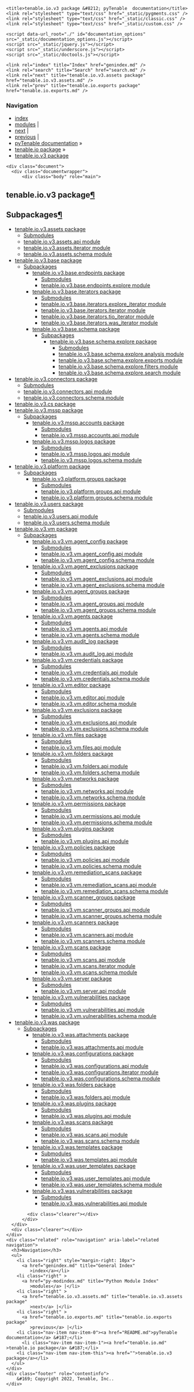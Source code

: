 
<!DOCTYPE html>

<html lang="en">
  <head>
    <meta charset="utf-8" />
    <meta name="viewport" content="width=device-width, initial-scale=1.0" /><meta name="generator" content="Docutils 0.17.1: http://docutils.sourceforge.net/" />

    <title>tenable.io.v3 package &#8212; pyTenable  documentation</title>
    <link rel="stylesheet" type="text/css" href="_static/pygments.css" />
    <link rel="stylesheet" type="text/css" href="_static/classic.css" />
    <link rel="stylesheet" type="text/css" href="_static/custom.css" />
    
    <script data-url_root="./" id="documentation_options" src="_static/documentation_options.js"></script>
    <script src="_static/jquery.js"></script>
    <script src="_static/underscore.js"></script>
    <script src="_static/doctools.js"></script>
    
    <link rel="index" title="Index" href="genindex.md" />
    <link rel="search" title="Search" href="search.md" />
    <link rel="next" title="tenable.io.v3.assets package" href="tenable.io.v3.assets.md" />
    <link rel="prev" title="tenable.io.exports package" href="tenable.io.exports.md" /> 
  </head><body>
    <div class="related" role="navigation" aria-label="related navigation">
      <h3>Navigation</h3>
      <ul>
        <li class="right" style="margin-right: 10px">
          <a href="genindex.md" title="General Index"
             accesskey="I">index</a></li>
        <li class="right" >
          <a href="py-modindex.md" title="Python Module Index"
             >modules</a> |</li>
        <li class="right" >
          <a href="tenable.io.v3.assets.md" title="tenable.io.v3.assets package"
             accesskey="N">next</a> |</li>
        <li class="right" >
          <a href="tenable.io.exports.md" title="tenable.io.exports package"
             accesskey="P">previous</a> |</li>
        <li class="nav-item nav-item-0"><a href="README.md">pyTenable  documentation</a> &#187;</li>
          <li class="nav-item nav-item-1"><a href="tenable.io.md" accesskey="U">tenable.io package</a> &#187;</li>
        <li class="nav-item nav-item-this"><a href="">tenable.io.v3 package</a></li> 
      </ul>
    </div>  

    <div class="document">
      <div class="documentwrapper">
          <div class="body" role="main">
            
  <section id="module-tenable.io.v3">
<span id="tenable-io-v3-package"></span><h1>tenable.io.v3 package<a class="headerlink" href="#module-tenable.io.v3" title="Permalink to this headline">¶</a></h1>
<section id="subpackages">
<h2>Subpackages<a class="headerlink" href="#subpackages" title="Permalink to this headline">¶</a></h2>
<div class="toctree-wrapper compound">
<ul>
<li class="toctree-l1"><a class="reference internal" href="tenable.io.v3.assets.md">tenable.io.v3.assets package</a><ul>
<li class="toctree-l2"><a class="reference internal" href="tenable.io.v3.assets.md#submodules">Submodules</a></li>
<li class="toctree-l2"><a class="reference internal" href="tenable.io.v3.assets.md#module-tenable.io.v3.assets.api">tenable.io.v3.assets.api module</a></li>
<li class="toctree-l2"><a class="reference internal" href="tenable.io.v3.assets.md#module-tenable.io.v3.assets.iterator">tenable.io.v3.assets.iterator module</a></li>
<li class="toctree-l2"><a class="reference internal" href="tenable.io.v3.assets.md#module-tenable.io.v3.assets.schema">tenable.io.v3.assets.schema module</a></li>
</ul>
</li>
<li class="toctree-l1"><a class="reference internal" href="tenable.io.v3.base.md">tenable.io.v3.base package</a><ul>
<li class="toctree-l2"><a class="reference internal" href="tenable.io.v3.base.md#subpackages">Subpackages</a><ul>
<li class="toctree-l3"><a class="reference internal" href="tenable.io.v3.base.endpoints.md">tenable.io.v3.base.endpoints package</a><ul>
<li class="toctree-l4"><a class="reference internal" href="tenable.io.v3.base.endpoints.md#submodules">Submodules</a></li>
<li class="toctree-l4"><a class="reference internal" href="tenable.io.v3.base.endpoints.md#module-tenable.io.v3.base.endpoints.explore">tenable.io.v3.base.endpoints.explore module</a></li>
</ul>
</li>
<li class="toctree-l3"><a class="reference internal" href="tenable.io.v3.base.iterators.md">tenable.io.v3.base.iterators package</a><ul>
<li class="toctree-l4"><a class="reference internal" href="tenable.io.v3.base.iterators.md#submodules">Submodules</a></li>
<li class="toctree-l4"><a class="reference internal" href="tenable.io.v3.base.iterators.md#module-tenable.io.v3.base.iterators.explore_iterator">tenable.io.v3.base.iterators.explore_iterator module</a></li>
<li class="toctree-l4"><a class="reference internal" href="tenable.io.v3.base.iterators.md#module-tenable.io.v3.base.iterators.iterator">tenable.io.v3.base.iterators.iterator module</a></li>
<li class="toctree-l4"><a class="reference internal" href="tenable.io.v3.base.iterators.md#module-tenable.io.v3.base.iterators.tio_iterator">tenable.io.v3.base.iterators.tio_iterator module</a></li>
<li class="toctree-l4"><a class="reference internal" href="tenable.io.v3.base.iterators.md#module-tenable.io.v3.base.iterators.was_iterator">tenable.io.v3.base.iterators.was_iterator module</a></li>
</ul>
</li>
<li class="toctree-l3"><a class="reference internal" href="tenable.io.v3.base.schema.md">tenable.io.v3.base.schema package</a><ul>
<li class="toctree-l4"><a class="reference internal" href="tenable.io.v3.base.schema.md#subpackages">Subpackages</a><ul>
<li class="toctree-l5"><a class="reference internal" href="tenable.io.v3.base.schema.explore.md">tenable.io.v3.base.schema.explore package</a><ul>
<li class="toctree-l6"><a class="reference internal" href="tenable.io.v3.base.schema.explore.md#submodules">Submodules</a></li>
<li class="toctree-l6"><a class="reference internal" href="tenable.io.v3.base.schema.explore.md#module-tenable.io.v3.base.schema.explore.analysis">tenable.io.v3.base.schema.explore.analysis module</a></li>
<li class="toctree-l6"><a class="reference internal" href="tenable.io.v3.base.schema.explore.md#module-tenable.io.v3.base.schema.explore.exports">tenable.io.v3.base.schema.explore.exports module</a></li>
<li class="toctree-l6"><a class="reference internal" href="tenable.io.v3.base.schema.explore.md#module-tenable.io.v3.base.schema.explore.filters">tenable.io.v3.base.schema.explore.filters module</a></li>
<li class="toctree-l6"><a class="reference internal" href="tenable.io.v3.base.schema.explore.md#module-tenable.io.v3.base.schema.explore.search">tenable.io.v3.base.schema.explore.search module</a></li>
</ul>
</li>
</ul>
</li>
</ul>
</li>
</ul>
</li>
</ul>
</li>
<li class="toctree-l1"><a class="reference internal" href="tenable.io.v3.connectors.md">tenable.io.v3.connectors package</a><ul>
<li class="toctree-l2"><a class="reference internal" href="tenable.io.v3.connectors.md#submodules">Submodules</a></li>
<li class="toctree-l2"><a class="reference internal" href="tenable.io.v3.connectors.md#module-tenable.io.v3.connectors.api">tenable.io.v3.connectors.api module</a></li>
<li class="toctree-l2"><a class="reference internal" href="tenable.io.v3.connectors.md#module-tenable.io.v3.connectors.schema">tenable.io.v3.connectors.schema module</a></li>
</ul>
</li>
<li class="toctree-l1"><a class="reference internal" href="tenable.io.v3.cs.md">tenable.io.v3.cs package</a></li>
<li class="toctree-l1"><a class="reference internal" href="tenable.io.v3.mssp.md">tenable.io.v3.mssp package</a><ul>
<li class="toctree-l2"><a class="reference internal" href="tenable.io.v3.mssp.md#subpackages">Subpackages</a><ul>
<li class="toctree-l3"><a class="reference internal" href="tenable.io.v3.mssp.accounts.md">tenable.io.v3.mssp.accounts package</a><ul>
<li class="toctree-l4"><a class="reference internal" href="tenable.io.v3.mssp.accounts.md#submodules">Submodules</a></li>
<li class="toctree-l4"><a class="reference internal" href="tenable.io.v3.mssp.accounts.md#module-tenable.io.v3.mssp.accounts.api">tenable.io.v3.mssp.accounts.api module</a></li>
</ul>
</li>
<li class="toctree-l3"><a class="reference internal" href="tenable.io.v3.mssp.logos.md">tenable.io.v3.mssp.logos package</a><ul>
<li class="toctree-l4"><a class="reference internal" href="tenable.io.v3.mssp.logos.md#submodules">Submodules</a></li>
<li class="toctree-l4"><a class="reference internal" href="tenable.io.v3.mssp.logos.md#module-tenable.io.v3.mssp.logos.api">tenable.io.v3.mssp.logos.api module</a></li>
<li class="toctree-l4"><a class="reference internal" href="tenable.io.v3.mssp.logos.md#module-tenable.io.v3.mssp.logos.schema">tenable.io.v3.mssp.logos.schema module</a></li>
</ul>
</li>
</ul>
</li>
</ul>
</li>
<li class="toctree-l1"><a class="reference internal" href="tenable.io.v3.platform.md">tenable.io.v3.platform package</a><ul>
<li class="toctree-l2"><a class="reference internal" href="tenable.io.v3.platform.md#subpackages">Subpackages</a><ul>
<li class="toctree-l3"><a class="reference internal" href="tenable.io.v3.platform.groups.md">tenable.io.v3.platform.groups package</a><ul>
<li class="toctree-l4"><a class="reference internal" href="tenable.io.v3.platform.groups.md#submodules">Submodules</a></li>
<li class="toctree-l4"><a class="reference internal" href="tenable.io.v3.platform.groups.md#module-tenable.io.v3.platform.groups.api">tenable.io.v3.platform.groups.api module</a></li>
<li class="toctree-l4"><a class="reference internal" href="tenable.io.v3.platform.groups.md#module-tenable.io.v3.platform.groups.schema">tenable.io.v3.platform.groups.schema module</a></li>
</ul>
</li>
</ul>
</li>
</ul>
</li>
<li class="toctree-l1"><a class="reference internal" href="tenable.io.v3.users.md">tenable.io.v3.users package</a><ul>
<li class="toctree-l2"><a class="reference internal" href="tenable.io.v3.users.md#submodules">Submodules</a></li>
<li class="toctree-l2"><a class="reference internal" href="tenable.io.v3.users.md#module-tenable.io.v3.users.api">tenable.io.v3.users.api module</a></li>
<li class="toctree-l2"><a class="reference internal" href="tenable.io.v3.users.md#module-tenable.io.v3.users.schema">tenable.io.v3.users.schema module</a></li>
</ul>
</li>
<li class="toctree-l1"><a class="reference internal" href="tenable.io.v3.vm.md">tenable.io.v3.vm package</a><ul>
<li class="toctree-l2"><a class="reference internal" href="tenable.io.v3.vm.md#subpackages">Subpackages</a><ul>
<li class="toctree-l3"><a class="reference internal" href="tenable.io.v3.vm.agent_config.md">tenable.io.v3.vm.agent_config package</a><ul>
<li class="toctree-l4"><a class="reference internal" href="tenable.io.v3.vm.agent_config.md#submodules">Submodules</a></li>
<li class="toctree-l4"><a class="reference internal" href="tenable.io.v3.vm.agent_config.md#module-tenable.io.v3.vm.agent_config.api">tenable.io.v3.vm.agent_config.api module</a></li>
<li class="toctree-l4"><a class="reference internal" href="tenable.io.v3.vm.agent_config.md#module-tenable.io.v3.vm.agent_config.schema">tenable.io.v3.vm.agent_config.schema module</a></li>
</ul>
</li>
<li class="toctree-l3"><a class="reference internal" href="tenable.io.v3.vm.agent_exclusions.md">tenable.io.v3.vm.agent_exclusions package</a><ul>
<li class="toctree-l4"><a class="reference internal" href="tenable.io.v3.vm.agent_exclusions.md#submodules">Submodules</a></li>
<li class="toctree-l4"><a class="reference internal" href="tenable.io.v3.vm.agent_exclusions.md#module-tenable.io.v3.vm.agent_exclusions.api">tenable.io.v3.vm.agent_exclusions.api module</a></li>
<li class="toctree-l4"><a class="reference internal" href="tenable.io.v3.vm.agent_exclusions.md#module-tenable.io.v3.vm.agent_exclusions.schema">tenable.io.v3.vm.agent_exclusions.schema module</a></li>
</ul>
</li>
<li class="toctree-l3"><a class="reference internal" href="tenable.io.v3.vm.agent_groups.md">tenable.io.v3.vm.agent_groups package</a><ul>
<li class="toctree-l4"><a class="reference internal" href="tenable.io.v3.vm.agent_groups.md#submodules">Submodules</a></li>
<li class="toctree-l4"><a class="reference internal" href="tenable.io.v3.vm.agent_groups.md#module-tenable.io.v3.vm.agent_groups.api">tenable.io.v3.vm.agent_groups.api module</a></li>
<li class="toctree-l4"><a class="reference internal" href="tenable.io.v3.vm.agent_groups.md#module-tenable.io.v3.vm.agent_groups.schema">tenable.io.v3.vm.agent_groups.schema module</a></li>
</ul>
</li>
<li class="toctree-l3"><a class="reference internal" href="tenable.io.v3.vm.agents.md">tenable.io.v3.vm.agents package</a><ul>
<li class="toctree-l4"><a class="reference internal" href="tenable.io.v3.vm.agents.md#submodules">Submodules</a></li>
<li class="toctree-l4"><a class="reference internal" href="tenable.io.v3.vm.agents.md#module-tenable.io.v3.vm.agents.api">tenable.io.v3.vm.agents.api module</a></li>
<li class="toctree-l4"><a class="reference internal" href="tenable.io.v3.vm.agents.md#module-tenable.io.v3.vm.agents.schema">tenable.io.v3.vm.agents.schema module</a></li>
</ul>
</li>
<li class="toctree-l3"><a class="reference internal" href="tenable.io.v3.vm.audit_log.md">tenable.io.v3.vm.audit_log package</a><ul>
<li class="toctree-l4"><a class="reference internal" href="tenable.io.v3.vm.audit_log.md#submodules">Submodules</a></li>
<li class="toctree-l4"><a class="reference internal" href="tenable.io.v3.vm.audit_log.md#module-tenable.io.v3.vm.audit_log.api">tenable.io.v3.vm.audit_log.api module</a></li>
</ul>
</li>
<li class="toctree-l3"><a class="reference internal" href="tenable.io.v3.vm.credentials.md">tenable.io.v3.vm.credentials package</a><ul>
<li class="toctree-l4"><a class="reference internal" href="tenable.io.v3.vm.credentials.md#submodules">Submodules</a></li>
<li class="toctree-l4"><a class="reference internal" href="tenable.io.v3.vm.credentials.md#module-tenable.io.v3.vm.credentials.api">tenable.io.v3.vm.credentials.api module</a></li>
<li class="toctree-l4"><a class="reference internal" href="tenable.io.v3.vm.credentials.md#module-tenable.io.v3.vm.credentials.schema">tenable.io.v3.vm.credentials.schema module</a></li>
</ul>
</li>
<li class="toctree-l3"><a class="reference internal" href="tenable.io.v3.vm.editor.md">tenable.io.v3.vm.editor package</a><ul>
<li class="toctree-l4"><a class="reference internal" href="tenable.io.v3.vm.editor.md#submodules">Submodules</a></li>
<li class="toctree-l4"><a class="reference internal" href="tenable.io.v3.vm.editor.md#module-tenable.io.v3.vm.editor.api">tenable.io.v3.vm.editor.api module</a></li>
<li class="toctree-l4"><a class="reference internal" href="tenable.io.v3.vm.editor.md#module-tenable.io.v3.vm.editor.schema">tenable.io.v3.vm.editor.schema module</a></li>
</ul>
</li>
<li class="toctree-l3"><a class="reference internal" href="tenable.io.v3.vm.exclusions.md">tenable.io.v3.vm.exclusions package</a><ul>
<li class="toctree-l4"><a class="reference internal" href="tenable.io.v3.vm.exclusions.md#submodules">Submodules</a></li>
<li class="toctree-l4"><a class="reference internal" href="tenable.io.v3.vm.exclusions.md#module-tenable.io.v3.vm.exclusions.api">tenable.io.v3.vm.exclusions.api module</a></li>
<li class="toctree-l4"><a class="reference internal" href="tenable.io.v3.vm.exclusions.md#module-tenable.io.v3.vm.exclusions.schema">tenable.io.v3.vm.exclusions.schema module</a></li>
</ul>
</li>
<li class="toctree-l3"><a class="reference internal" href="tenable.io.v3.vm.files.md">tenable.io.v3.vm.files package</a><ul>
<li class="toctree-l4"><a class="reference internal" href="tenable.io.v3.vm.files.md#submodules">Submodules</a></li>
<li class="toctree-l4"><a class="reference internal" href="tenable.io.v3.vm.files.md#module-tenable.io.v3.vm.files.api">tenable.io.v3.vm.files.api module</a></li>
</ul>
</li>
<li class="toctree-l3"><a class="reference internal" href="tenable.io.v3.vm.folders.md">tenable.io.v3.vm.folders package</a><ul>
<li class="toctree-l4"><a class="reference internal" href="tenable.io.v3.vm.folders.md#submodules">Submodules</a></li>
<li class="toctree-l4"><a class="reference internal" href="tenable.io.v3.vm.folders.md#module-tenable.io.v3.vm.folders.api">tenable.io.v3.vm.folders.api module</a></li>
<li class="toctree-l4"><a class="reference internal" href="tenable.io.v3.vm.folders.md#module-tenable.io.v3.vm.folders.schema">tenable.io.v3.vm.folders.schema module</a></li>
</ul>
</li>
<li class="toctree-l3"><a class="reference internal" href="tenable.io.v3.vm.networks.md">tenable.io.v3.vm.networks package</a><ul>
<li class="toctree-l4"><a class="reference internal" href="tenable.io.v3.vm.networks.md#submodules">Submodules</a></li>
<li class="toctree-l4"><a class="reference internal" href="tenable.io.v3.vm.networks.md#module-tenable.io.v3.vm.networks.api">tenable.io.v3.vm.networks.api module</a></li>
<li class="toctree-l4"><a class="reference internal" href="tenable.io.v3.vm.networks.md#module-tenable.io.v3.vm.networks.schema">tenable.io.v3.vm.networks.schema module</a></li>
</ul>
</li>
<li class="toctree-l3"><a class="reference internal" href="tenable.io.v3.vm.permissions.md">tenable.io.v3.vm.permissions package</a><ul>
<li class="toctree-l4"><a class="reference internal" href="tenable.io.v3.vm.permissions.md#submodules">Submodules</a></li>
<li class="toctree-l4"><a class="reference internal" href="tenable.io.v3.vm.permissions.md#module-tenable.io.v3.vm.permissions.api">tenable.io.v3.vm.permissions.api module</a></li>
<li class="toctree-l4"><a class="reference internal" href="tenable.io.v3.vm.permissions.md#module-tenable.io.v3.vm.permissions.schema">tenable.io.v3.vm.permissions.schema module</a></li>
</ul>
</li>
<li class="toctree-l3"><a class="reference internal" href="tenable.io.v3.vm.plugins.md">tenable.io.v3.vm.plugins package</a><ul>
<li class="toctree-l4"><a class="reference internal" href="tenable.io.v3.vm.plugins.md#submodules">Submodules</a></li>
<li class="toctree-l4"><a class="reference internal" href="tenable.io.v3.vm.plugins.md#module-tenable.io.v3.vm.plugins.api">tenable.io.v3.vm.plugins.api module</a></li>
</ul>
</li>
<li class="toctree-l3"><a class="reference internal" href="tenable.io.v3.vm.policies.md">tenable.io.v3.vm.policies package</a><ul>
<li class="toctree-l4"><a class="reference internal" href="tenable.io.v3.vm.policies.md#submodules">Submodules</a></li>
<li class="toctree-l4"><a class="reference internal" href="tenable.io.v3.vm.policies.md#module-tenable.io.v3.vm.policies.api">tenable.io.v3.vm.policies.api module</a></li>
<li class="toctree-l4"><a class="reference internal" href="tenable.io.v3.vm.policies.md#module-tenable.io.v3.vm.policies.schema">tenable.io.v3.vm.policies.schema module</a></li>
</ul>
</li>
<li class="toctree-l3"><a class="reference internal" href="tenable.io.v3.vm.remediation_scans.md">tenable.io.v3.vm.remediation_scans package</a><ul>
<li class="toctree-l4"><a class="reference internal" href="tenable.io.v3.vm.remediation_scans.md#submodules">Submodules</a></li>
<li class="toctree-l4"><a class="reference internal" href="tenable.io.v3.vm.remediation_scans.md#module-tenable.io.v3.vm.remediation_scans.api">tenable.io.v3.vm.remediation_scans.api module</a></li>
<li class="toctree-l4"><a class="reference internal" href="tenable.io.v3.vm.remediation_scans.md#module-tenable.io.v3.vm.remediation_scans.schema">tenable.io.v3.vm.remediation_scans.schema module</a></li>
</ul>
</li>
<li class="toctree-l3"><a class="reference internal" href="tenable.io.v3.vm.scanner_groups.md">tenable.io.v3.vm.scanner_groups package</a><ul>
<li class="toctree-l4"><a class="reference internal" href="tenable.io.v3.vm.scanner_groups.md#submodules">Submodules</a></li>
<li class="toctree-l4"><a class="reference internal" href="tenable.io.v3.vm.scanner_groups.md#module-tenable.io.v3.vm.scanner_groups.api">tenable.io.v3.vm.scanner_groups.api module</a></li>
<li class="toctree-l4"><a class="reference internal" href="tenable.io.v3.vm.scanner_groups.md#module-tenable.io.v3.vm.scanner_groups.schema">tenable.io.v3.vm.scanner_groups.schema module</a></li>
</ul>
</li>
<li class="toctree-l3"><a class="reference internal" href="tenable.io.v3.vm.scanners.md">tenable.io.v3.vm.scanners package</a><ul>
<li class="toctree-l4"><a class="reference internal" href="tenable.io.v3.vm.scanners.md#submodules">Submodules</a></li>
<li class="toctree-l4"><a class="reference internal" href="tenable.io.v3.vm.scanners.md#module-tenable.io.v3.vm.scanners.api">tenable.io.v3.vm.scanners.api module</a></li>
<li class="toctree-l4"><a class="reference internal" href="tenable.io.v3.vm.scanners.md#module-tenable.io.v3.vm.scanners.schema">tenable.io.v3.vm.scanners.schema module</a></li>
</ul>
</li>
<li class="toctree-l3"><a class="reference internal" href="tenable.io.v3.vm.scans.md">tenable.io.v3.vm.scans package</a><ul>
<li class="toctree-l4"><a class="reference internal" href="tenable.io.v3.vm.scans.md#submodules">Submodules</a></li>
<li class="toctree-l4"><a class="reference internal" href="tenable.io.v3.vm.scans.md#module-tenable.io.v3.vm.scans.api">tenable.io.v3.vm.scans.api module</a></li>
<li class="toctree-l4"><a class="reference internal" href="tenable.io.v3.vm.scans.md#module-tenable.io.v3.vm.scans.iterator">tenable.io.v3.vm.scans.iterator module</a></li>
<li class="toctree-l4"><a class="reference internal" href="tenable.io.v3.vm.scans.md#module-tenable.io.v3.vm.scans.schema">tenable.io.v3.vm.scans.schema module</a></li>
</ul>
</li>
<li class="toctree-l3"><a class="reference internal" href="tenable.io.v3.vm.server.md">tenable.io.v3.vm.server package</a><ul>
<li class="toctree-l4"><a class="reference internal" href="tenable.io.v3.vm.server.md#submodules">Submodules</a></li>
<li class="toctree-l4"><a class="reference internal" href="tenable.io.v3.vm.server.md#module-tenable.io.v3.vm.server.api">tenable.io.v3.vm.server.api module</a></li>
</ul>
</li>
<li class="toctree-l3"><a class="reference internal" href="tenable.io.v3.vm.vulnerabilities.md">tenable.io.v3.vm.vulnerabilities package</a><ul>
<li class="toctree-l4"><a class="reference internal" href="tenable.io.v3.vm.vulnerabilities.md#submodules">Submodules</a></li>
<li class="toctree-l4"><a class="reference internal" href="tenable.io.v3.vm.vulnerabilities.md#module-tenable.io.v3.vm.vulnerabilities.api">tenable.io.v3.vm.vulnerabilities.api module</a></li>
<li class="toctree-l4"><a class="reference internal" href="tenable.io.v3.vm.vulnerabilities.md#module-tenable.io.v3.vm.vulnerabilities.schema">tenable.io.v3.vm.vulnerabilities.schema module</a></li>
</ul>
</li>
</ul>
</li>
</ul>
</li>
<li class="toctree-l1"><a class="reference internal" href="tenable.io.v3.was.md">tenable.io.v3.was package</a><ul>
<li class="toctree-l2"><a class="reference internal" href="tenable.io.v3.was.md#subpackages">Subpackages</a><ul>
<li class="toctree-l3"><a class="reference internal" href="tenable.io.v3.was.attachments.md">tenable.io.v3.was.attachments package</a><ul>
<li class="toctree-l4"><a class="reference internal" href="tenable.io.v3.was.attachments.md#submodules">Submodules</a></li>
<li class="toctree-l4"><a class="reference internal" href="tenable.io.v3.was.attachments.md#module-tenable.io.v3.was.attachments.api">tenable.io.v3.was.attachments.api module</a></li>
</ul>
</li>
<li class="toctree-l3"><a class="reference internal" href="tenable.io.v3.was.configurations.md">tenable.io.v3.was.configurations package</a><ul>
<li class="toctree-l4"><a class="reference internal" href="tenable.io.v3.was.configurations.md#submodules">Submodules</a></li>
<li class="toctree-l4"><a class="reference internal" href="tenable.io.v3.was.configurations.md#module-tenable.io.v3.was.configurations.api">tenable.io.v3.was.configurations.api module</a></li>
<li class="toctree-l4"><a class="reference internal" href="tenable.io.v3.was.configurations.md#module-tenable.io.v3.was.configurations.iterator">tenable.io.v3.was.configurations.iterator module</a></li>
<li class="toctree-l4"><a class="reference internal" href="tenable.io.v3.was.configurations.md#module-tenable.io.v3.was.configurations.schema">tenable.io.v3.was.configurations.schema module</a></li>
</ul>
</li>
<li class="toctree-l3"><a class="reference internal" href="tenable.io.v3.was.folders.md">tenable.io.v3.was.folders package</a><ul>
<li class="toctree-l4"><a class="reference internal" href="tenable.io.v3.was.folders.md#submodules">Submodules</a></li>
<li class="toctree-l4"><a class="reference internal" href="tenable.io.v3.was.folders.md#module-tenable.io.v3.was.folders.api">tenable.io.v3.was.folders.api module</a></li>
</ul>
</li>
<li class="toctree-l3"><a class="reference internal" href="tenable.io.v3.was.plugins.md">tenable.io.v3.was.plugins package</a><ul>
<li class="toctree-l4"><a class="reference internal" href="tenable.io.v3.was.plugins.md#submodules">Submodules</a></li>
<li class="toctree-l4"><a class="reference internal" href="tenable.io.v3.was.plugins.md#module-tenable.io.v3.was.plugins.api">tenable.io.v3.was.plugins.api module</a></li>
</ul>
</li>
<li class="toctree-l3"><a class="reference internal" href="tenable.io.v3.was.scans.md">tenable.io.v3.was.scans package</a><ul>
<li class="toctree-l4"><a class="reference internal" href="tenable.io.v3.was.scans.md#submodules">Submodules</a></li>
<li class="toctree-l4"><a class="reference internal" href="tenable.io.v3.was.scans.md#module-tenable.io.v3.was.scans.api">tenable.io.v3.was.scans.api module</a></li>
<li class="toctree-l4"><a class="reference internal" href="tenable.io.v3.was.scans.md#module-tenable.io.v3.was.scans.schema">tenable.io.v3.was.scans.schema module</a></li>
</ul>
</li>
<li class="toctree-l3"><a class="reference internal" href="tenable.io.v3.was.templates.md">tenable.io.v3.was.templates package</a><ul>
<li class="toctree-l4"><a class="reference internal" href="tenable.io.v3.was.templates.md#submodules">Submodules</a></li>
<li class="toctree-l4"><a class="reference internal" href="tenable.io.v3.was.templates.md#module-tenable.io.v3.was.templates.api">tenable.io.v3.was.templates.api module</a></li>
</ul>
</li>
<li class="toctree-l3"><a class="reference internal" href="tenable.io.v3.was.user_templates.md">tenable.io.v3.was.user_templates package</a><ul>
<li class="toctree-l4"><a class="reference internal" href="tenable.io.v3.was.user_templates.md#submodules">Submodules</a></li>
<li class="toctree-l4"><a class="reference internal" href="tenable.io.v3.was.user_templates.md#module-tenable.io.v3.was.user_templates.api">tenable.io.v3.was.user_templates.api module</a></li>
<li class="toctree-l4"><a class="reference internal" href="tenable.io.v3.was.user_templates.md#module-tenable.io.v3.was.user_templates.schema">tenable.io.v3.was.user_templates.schema module</a></li>
</ul>
</li>
<li class="toctree-l3"><a class="reference internal" href="tenable.io.v3.was.vulnerabilities.md">tenable.io.v3.was.vulnerabilities package</a><ul>
<li class="toctree-l4"><a class="reference internal" href="tenable.io.v3.was.vulnerabilities.md#submodules">Submodules</a></li>
<li class="toctree-l4"><a class="reference internal" href="tenable.io.v3.was.vulnerabilities.md#module-tenable.io.v3.was.vulnerabilities.api">tenable.io.v3.was.vulnerabilities.api module</a></li>
</ul>
</li>
</ul>
</li>
</ul>
</li>
</ul>
</div>
</section>
</section>


            <div class="clearer"></div>
          </div>
      </div>
      <div class="clearer"></div>
    </div>
    <div class="related" role="navigation" aria-label="related navigation">
      <h3>Navigation</h3>
      <ul>
        <li class="right" style="margin-right: 10px">
          <a href="genindex.md" title="General Index"
             >index</a></li>
        <li class="right" >
          <a href="py-modindex.md" title="Python Module Index"
             >modules</a> |</li>
        <li class="right" >
          <a href="tenable.io.v3.assets.md" title="tenable.io.v3.assets package"
             >next</a> |</li>
        <li class="right" >
          <a href="tenable.io.exports.md" title="tenable.io.exports package"
             >previous</a> |</li>
        <li class="nav-item nav-item-0"><a href="README.md">pyTenable  documentation</a> &#187;</li>
          <li class="nav-item nav-item-1"><a href="tenable.io.md" >tenable.io package</a> &#187;</li>
        <li class="nav-item nav-item-this"><a href="">tenable.io.v3 package</a></li> 
      </ul>
    </div>
    <div class="footer" role="contentinfo">
        &#169; Copyright 2022, Tenable, Inc..
    </div>
  </body>
</html>